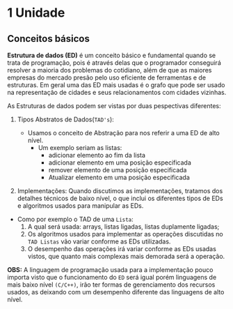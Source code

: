 # 1 Unidade 
## Conceitos básicos 

**Estrutura de dados (ED)** é um conceito básico e fundamental quando se trata de programação, pois é através delas que o programador conseguirá resolver a maioria dos problemas do cotidiano, além de que as maiores empresas do mercado presão pelo uso eficiente de ferramentas e de estruturas. Em geral uma das ED mais usadas é o grafo que pode ser usado na representação de cidades e seus relacionamentos com cidades vizinhas.

As Estruturas de dados podem ser vistas por duas pespectivas diferentes:
1. Tipos Abstratos de Dados(``` TAD's ```):
    * Usamos o conceito de Abstração para nos referir a uma ED de alto nível.
       * Um exemplo seriam as listas:
            * adicionar elemento ao fim da lista
            * adicionar elemento em uma posição especificada
            * remover elemento de uma posição especificada
            * Atualizar elemento em uma posição especificada

2. Implementações: 
Quando discutimos as implementações, tratamos dos detalhes técnicos de baixo nível, o que inclui os diferentes tipos de EDs e algoritmos usados para manipular as EDs.
* Como por exemplo o TAD de uma ``` Lista ```:
    1. A qual será usada: arrays, listas ligadas, listas duplamente ligadas;
    2. Os algoritmos usados para implementar as operações discutidas no ``` TAD Listas ``` vão variar conforme as EDs utilizadas.
    3. O desempenho das operações irá variar conforme as EDs usadas vistos, que quanto mais complexas mais demorada será a operação.

**OBS:** A linguagem de programação usada para a implementação pouco importa visto que o funcionamento do ```ED``` será igual porém linguagens de mais baixo nível ```(C/C++)```, irão ter formas de gerenciamento dos recursos usados, as deixando com um desempenho diferente das linguagens de alto nível.

